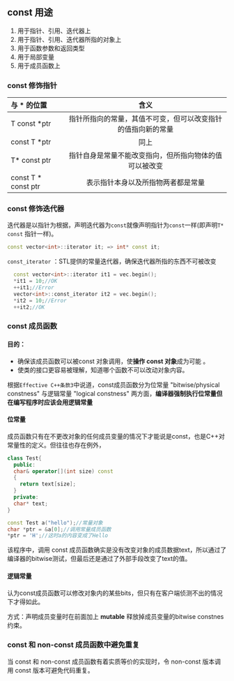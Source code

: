 ## const 用途  
1. 用于指针、引用、迭代器上  
2. 用于指针、引用、迭代器所指的对象上  
3. 用于函数参数和返回类型  
4. 用于局部变量  
5. 用于成员函数上
### const 修饰指针
| 与 * 的位置 |       含义     |  
|:-----------|:------------------:| 
| T const *ptr | 指针所指向的常量，其值不可变，但可以改变指针的值指向新的常量 | 
| const T *ptr | 同上 | 
| T* const ptr | 指针自身是常量不能改变指向，但所指向物体的值可以被改变 | 
| const T * const ptr | 表示指针本身以及所指物两者都是常量 | 

### const 修饰迭代器
迭代器是以指针为根据，声明迭代器为`const`就像声明指针为`const`一样(即声明`T* const` 指针一样)。  
```C++
const vector<int>::iterator it; => int* const it;
```
`const_iterator` ：STL提供的常量迭代器，确保迭代器所指的东西不可被改变  
```C++
  const vector<int>::iterator it1 = vec.begin();  
  *it1 = 10;//OK
  ++it1;//Error
  vector<int>::const_iterator it2 = vec.begin();  
  *it2 = 10;//Error
  ++it2;//OK  
```
### const 成员函数
#### 目的：  
* 确保该成员函数可以被const 对象调用，使**操作 const 对象**成为可能  。
* 使类的接口更容易被理解，知道哪个函数不可以改动对象内容。

根据`Effective C++条款3`中说道，const成员函数分为位常量 "bitwise/physical constness" 与逻辑常量 "logical constness" 两方面，**编译器强制执行位常量但在编写程序时应该会用逻辑常量**

#### 位常量  
成员函数只有在不更改对象的任何成员变量的情况下才能说是const，也是C++对常量性的定义。但往往也存在例外，
``` C++
class Test{
  public:
  char& operator[](int size) const
  {
    return text[size];
  }
  private:
  char* text;
}

const Test a("hello");//常量对象
char *ptr = &a[0];//调用常量成员函数
*ptr = 'H';//这时a的内容变成了Hello
```
该程序中，调用 const 成员函数确实是没有改变对象的成员数据text，所以通过了编译器的bitwise测试，但最后还是通过了外部手段改变了text的值。

#### 逻辑常量

认为const成员函数可以修改对象内的某些bits，但只有在客户端侦测不出的情况下才得如此。

方式：声明成员变量时在前面加上 **mutable** 释放掉成员变量的bitwise constnes约束。

### const 和 non-const 成员函数中避免重复
当 const 和 non-const 成员函数有着实质等价的实现时，令 non-const 版本调用 const 版本可避免代码重复。